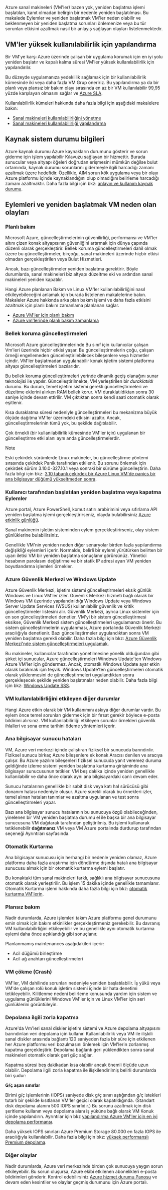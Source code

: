 Azure sanal makineleri (VM'ler) bazen yok, yeniden başlatma işlemi başlatılan, kanıt olmadan belirgin bir nedenle yeniden başlatılması. Bu makalede Eylemler ve yeniden başlatmak VM'ler neden olabilir ve beklenmeyen bir yeniden başlatma sorunları önlemenize veya bu tür sorunları etkisini azaltmak nasıl bir anlayış sağlayan olayları listelenmektedir.

## <a name="configure-the-vms-for-high-availability"></a>VM'ler yüksek kullanılabilirlik için yapılandırma
Bir VM'ye karşı Azure üzerinde çalışan bir uygulama korumak için en iyi yolu yeniden başlatır ve kapalı kalma süresi VM'ler yüksek kullanılabilirlik için yapılandırılır.

Bu düzeyde uygulamanıza yedeklilik sağlamak için bir kullanılabilirlik kümesinde iki veya daha fazla VM Grup öneririz. Bu yapılandırma ya da bir planlı veya plansız bir bakım olayı sırasında en az bir VM kullanılabilir 99,95 yüzde karşılayan olmasını sağlar ve [Azure SLA](https://azure.microsoft.com/support/legal/sla/virtual-machines/v1_5/).

Kullanılabilirlik kümeleri hakkında daha fazla bilgi için aşağıdaki makalelere bakın:

- [Sanal makineleri kullanılabilirliğini yönetme](../articles/virtual-machines/windows/manage-availability.md)
- [Sanal makineleri kullanılabilirliği yapılandırma](../articles/virtual-machines/windows/classic/configure-availability.md)

## <a name="resource-health-information"></a>Kaynak sistem durumu bilgileri 
Azure kaynak durumu Azure kaynakların durumunu gösterir ve sorun giderme için işlem yapılabilir Kılavuzu sağlayan bir hizmettir. Burada sunucular veya altyapı öğeleri doğrudan erişmesini mümkün değilse bulut ortamında, kaynak durumu sorunlarını gidermeyle ilgili harcadığı zamanı azaltmak üzere hedefidir. Özellikle, AIM sorun kök uygulama veya bir olayı Azure platformu içinde kaynaklandığını olup olmadığını belirleme harcadığı zamanı azaltmaktır. Daha fazla bilgi için bkz: [anlayın ve kullanım kaynak durumu](../articles/resource-health/resource-health-overview.md).

## <a name="actions-and-events-that-can-cause-the-vm-to-reboot"></a>Eylemleri ve yeniden başlatmak VM neden olan olayları

### <a name="planned-maintenance"></a>Planlı bakım
Microsoft Azure, güncelleştirmelerinin güvenilirliği, performansı ve VM'ler altını çizen konak altyapısının güvenliğini artırmak için dünya çapında düzenli olarak gerçekleştirir. Bellek koruma güncelleştirmeleri dahil olmak üzere bu güncelleştirmeler, birçoğu, sanal makineleri üzerinde hiçbir etkisi olmadan gerçekleştirilen veya Bulut Hizmetleri.

Ancak, bazı güncelleştirmeler yeniden başlatma gerektirir. Böyle durumlarda, sanal makineleri biz altyapı düzeltme eki ve ardından sanal makineleri yeniden kapatılır.

Hangi Azure planlanan Bakım ve Linux VM'ler kullanılabilirliğini nasıl etkileyebileceğini anlamak için burada listelenen makalelerine bakın. Makaleler Azure hakkında arka plan bakım işlemi ve daha fazla etkisini azaltmak için planlı bakım zamanlama planlanan sağlar.

- [Azure VM'ler için planlı bakım](../articles/virtual-machines/windows/planned-maintenance.md)
- [Azure vm'lerinde planlı bakım zamanlama](../articles/virtual-machines/windows/classic/planned-maintenance-schedule.md)

### <a name="memory-preserving-updates"></a>Bellek koruma güncelleştirmeleri   
Microsoft Azure güncelleştirmelerinde Bu sınıf için kullanıcılar çalışan Vm'leri üzerinde hiçbir etkisi yaşar. Bu güncelleştirmelerin çoğu, çalışan örneği engellemeden güncelleştirilebilecek bileşenlere veya hizmetler içindir. VM'ler başlatmadan uygulanabilir konak işletim sistemi platformu altyapı güncelleştirmeleri bazılarıdır.

Bu bellek koruma güncelleştirmeleri yerinde dinamik geçiş olanağını sunar teknolojisi ile yapılır. Güncelleştirilmekte, VM yerleştirilen bir *duraklatıldı* durumu. Bu durum, temel işletim sistemi gerekli güncelleştirmeleri ve düzeltme eklerini alırken RAM bellek korur. VM duraklatıldıktan sonra 30 saniye içinde devam ettirilir. VM çıktıktan sonra kendi saati otomatik olarak eşitlenir.

Kısa duraklatma süresi nedeniyle güncelleştirmeleri bu mekanizma büyük ölçüde dağıtma VM'ler üzerindeki etkisini azaltır. Ancak, güncelleştirmelerinin tümü yok, bu şekilde dağıtılabilir. 

Çok örnekli (bir kullanılabilirlik kümesinde VM'ler için) uygulanan bir güncelleştirme etki alanı aynı anda güncelleştirmelerdir.

> [!NOTE]
> Eski çekirdek sürümlerde Linux makineler, bu güncelleştirme yöntemi sırasında çekirdek Panik tarafından etkilenir. Bu sorunu önlemek için çekirdek sürüm 3.10.0-327.10.1 veya sonraki bir sürüme güncelleştirin. Daha fazla bilgi için bkz: [3.10 tabanlı çekirdek bir Azure Linux VM'de panics bir ana bilgisayar düğümü yükseltmeden sonra](https://support.microsoft.com/help/3212236).     
    
### <a name="user-initiated-reboot-or-shutdown-actions"></a>Kullanıcı tarafından başlatılan yeniden başlatma veya kapatma Eylemler
 
Azure portal, Azure PowerShell, komut satırı arabirimini veya sıfırlama API yeniden başlatma işlemi gerçekleştirirseniz, olayda bulabilirsiniz [Azure etkinlik günlüğü](../articles/monitoring-and-diagnostics/monitoring-overview-activity-logs.md).

Sanal makinenin işletim sisteminden eylem gerçekleştirirseniz, olay sistem günlüklerine bulabilirsiniz.

Genellikle VM'nin yeniden neden diğer senaryolar birden fazla yapılandırma değişikliği eylemleri içerir. Normalde, belirli bir eylemi yürütürken belirten bir uyarı iletisi VM bir yeniden başlatma sonuçlanır görürsünüz. Yönetici hesabının parolasını değiştirme ve bir statik IP adresi ayarı VM yeniden boyutlandırma işlemleri örnekler.

### <a name="azure-security-center-and-windows-update"></a>Azure Güvenlik Merkezi ve Windows Update
Azure Güvenlik Merkezi, işletim sistemi güncelleştirmeleri eksik günlük Windows ve Linux VM'ler izler. Güvenlik Merkezi hizmeti bağlı olarak bir Windows VM üzerinde yapılandırıldığı Windows Update veya Windows Server Update Services (WSUS) kullanılabilir güvenlik ve kritik güncelleştirmeler listesini alır. Güvenlik Merkezi, ayrıca Linux sistemler için en son güncelleştirmeleri denetler. VM'yi bir sistem güncelleştirmesi eksikse, Güvenlik Merkezi sistem güncelleştirmeleri uygulamanızı önerir. Bu sistem güncelleştirmelerin uygulanması, Azure portalında Güvenlik Merkezi aracılığıyla denetlenir. Bazı güncelleştirmeler uygulandıktan sonra VM yeniden başlatma gerekli olabilir. Daha fazla bilgi için bkz: [Azure Güvenlik Merkezi'nde sistem güncelleştirmeleri uygulamak](../articles/security-center/security-center-apply-system-updates.md).

Bu makineler, kullanıcılar tarafından yönetilmesine yönelik olduğundan gibi şirket içi sunucular, Azure güncelleştirmeleri Windows Update'ten Windows Azure VM'ler için göndermez. Ancak, otomatik Windows Update ayar etkin olarak bırakmak için teşvik. Windows Update'ten güncelleştirmeleri otomatik olarak yüklenmesini de güncelleştirmeleri uygulandıktan sonra gerçekleşecek şekilde yeniden başlatmalar neden olabilir. Daha fazla bilgi için bkz: [Windows Update SSS](https://support.microsoft.com/help/12373/windows-update-faq).

### <a name="other-situations-affecting-the-availability-of-your-vm"></a>VM kullanılabilirliğini etkileyen diğer durumlar
Hangi Azure etkin olarak bir VM kullanımını askıya diğer durumlar vardır. Bu eylem önce temel sorunları gidermek için bir fırsat gerekir böylece e-posta bildirimi alırsınız. VM kullanılabilirliği etkileyen sorunlar örnekleri güvenlik ihlalleri ve sona erme tarihini ödeme yöntemleri içerir.

### <a name="host-server-faults"></a>Ana bilgisayar sunucu hataları 
VM, Azure veri merkezi içinde çalıştıran fiziksel bir sunucuda barındırılır. Fiziksel sunucu birkaç Azure bileşenlere ek konak Aracısı denilen ve aracıya çalışır. Bu Azure yazılım bileşenleri fiziksel sunucuda yanıt veremez duruma geldiğinde izleme sistemi yeniden başlatma kurtarma girişiminde ana bilgisayar sunucusunun tetikler. VM beş dakika içinde yeniden genellikle kullanılabilir ve daha önce olarak aynı ana bilgisayardaki canlı devam eder.

Sunucu hatalarının genellikle bir sabit disk veya katı hal sürücüsü gibi donanım hatası nedeniyle oluşur. Azure sürekli olarak bu örnekleri izler, temel alınan hataları tanımlar ve azaltma uygulanan ve test sonra güncelleştirmeleri yapar.

Bazı ana bilgisayar sunucu hatalarının bu sunucuya özgü olabileceğinden, yinelenen bir VM yeniden başlatma durumu el ile başka bir ana bilgisayar sunucusuna VM dağıtarak tarafından geliştirilmiş. Bu işlemi kullanarak tetiklenebilir **dağıtmanız** VM veya VM Azure portalında durdurup tarafından seçeneği Ayrıntıları sayfasında.

### <a name="auto-recovery"></a>Otomatik Kurtarma
Ana bilgisayar sunucusu için herhangi bir nedenle yeniden olamaz, Azure platformu daha fazla araştırma için döndürme dışında hatalı ana bilgisayar sunucusu almak için bir otomatik kurtarma eylemi başlatır. 

Bu konaktaki tüm sanal makineleri farklı, sağlıklı ana bilgisayar sunucusuna otomatik olarak yerleştirilir. Bu işlem 15 dakika içinde genellikle tamamlanır. Otomatik Kurtarma işlemi hakkında daha fazla bilgi için bkz: [otomatik kurtarma VM'lerin](https://azure.microsoft.com/blog/service-healing-auto-recovery-of-virtual-machines).

### <a name="unplanned-maintenance"></a>Plansız bakım
Nadir durumlarda, Azure işlemleri takım Azure platformu genel durumunu emin olmak için bakım etkinlikler gerçekleştirmeniz gerekebilir. Bu davranış VM kullanılabilirliğini etkileyebilir ve bu genellikle aynı otomatik kurtarma eylemi daha önce açıklandığı gibi sonuçlanır.  

Planlanmamış maintenances aşağıdakileri içerir:

- Acil düğümü birleştirme
- Acil ağ anahtarı güncelleştirmeleri

### <a name="vm-crashes"></a>VM çökme (Crash)
VM'ler, VM dahilinde sorunları nedeniyle yeniden başlatılabilir. İş yükü veya VM'de çalışan rolü konuk işletim sistemi içinde bir hata denetimi tetikleyebilir. Kilitlenme nedeni belirleme konusunda yardım için sistem ve uygulama günlüklerini Windows VM'ler için ve Linux VM'ler için seri günlüklerini görüntüleyin.

### <a name="storage-related-forced-shutdowns"></a>Depolama ilgili zorla kapatma
Azure'da Vm'leri sanal diskler işletim sistemi ve Azure depolama altyapısını barındırılan veri depolama için kullanır. Kullanılabilirlik veya VM ile ilişkili sanal diskler arasında bağlantı 120 saniyeden fazla bir süre için etkilenen her Azure platformu veri bozulmasını önlemek için VM'lerin zorlanmış kapatma gerçekleştirir. Depolama bağlantı geri yüklendikten sonra sanal makineleri otomatik olarak geri güç sağlar. 

Kapatma süresi beş dakikadan kısa olabilir ancak önemli ölçüde uzun olabilir. Depolama ilgili zorla kapatma ile ilişkilendirilmiş belirli durumlarda biri şudur: 

**G/ç aşan sınırlar**

Birimi g/ç işlemlerinin (IOPS) saniyede disk g/ç sınırı aştığından g/ç istekleri tutarlı bir şekilde kısıtlanan VM'ler geçici olarak kapatıldığında. (Standart disk depolama alanını 500 IOPS sınırlıdır.) Bu sorunu azaltmak için disk şeritleme kullanın veya depolama alanı iş yüküne bağlı olarak VM Konuk içinde yapılandırın. Ayrıntılar için bkz [yapılandırma Azure VM'ler için en iyi depolama performansı](http://blogs.msdn.com/b/mast/archive/2014/10/14/configuring-azure-virtual-machines-for-optimal-storage-performance.aspx).

Daha yüksek IOPS sınırları Azure Premium Storage 80.000 en fazla IOPS ile aracılığıyla kullanılabilir. Daha fazla bilgi için bkz: [yüksek performanslı Premium depolama](../articles/virtual-machines/windows/premium-storage.md).

### <a name="other-incidents"></a>Diğer olaylar
Nadir durumlarda, Azure veri merkezinde birden çok sunucuya yaygın sorun etkileyebilir. Bu sorun oluşursa, Azure ekibi etkilenen abonelikleri e-posta bildirimleri gönderir. Kontrol edebilirsiniz [Azure hizmet durumu Panosu](https://azure.microsoft.com/status/) ve devam eden kesintiler ve olaylar geçmiş durumunu için Azure portalı.
